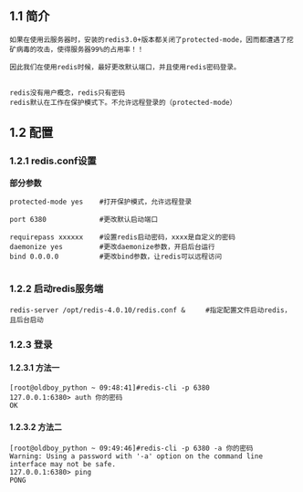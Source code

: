 ## 1.1 简介

```
如果在使用云服务器时，安装的redis3.0+版本都关闭了protected-mode，因而都遭遇了挖矿病毒的攻击，使得服务器99%的占用率！！

因此我们在使用redis时候，最好更改默认端口，并且使用redis密码登录。


redis没有用户概念，redis只有密码
redis默认在工作在保护模式下。不允许远程登录的（protected-mode）
```

## 1.2 配置

### 1.2.1 redis.conf设置

**部分参数**

```
protected-mode yes    #打开保护模式，允许远程登录

port 6380             #更改默认启动端口

requirepass xxxxxx    #设置redis启动密码，xxxx是自定义的密码
daemonize yes         #更改daemonize参数，开启后台运行
bind 0.0.0.0          #更改bind参数，让redis可以远程访问
 
```

### 1.2.2 启动redis服务端

```
redis-server /opt/redis-4.0.10/redis.conf &     #指定配置文件启动redis，且后台启动
```

### 1.2.3 登录

#### 1.2.3.1 方法一

```
[root@oldboy_python ~ 09:48:41]#redis-cli -p 6380
127.0.0.1:6380> auth 你的密码
OK
```

#### 1.2.3.2 方法二

```
[root@oldboy_python ~ 09:49:46]#redis-cli -p 6380 -a 你的密码
Warning: Using a password with '-a' option on the command line interface may not be safe.
127.0.0.1:6380> ping
PONG